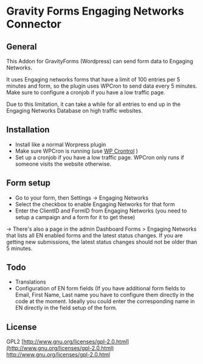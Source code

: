 # Gravity Forms Engaging Networks Connector

## General

This Addon for GravityForms (Wordpress) can send form data to Engaging Networks.

It uses Engaging networks forms that have a limit of 100 entries per 5 minutes and form, so the plugin uses WPCron to send data every 5 minutes. Make sure to configure a cronjob if you have a low traffic page.

Due to this limitation, it can take a while for all entries to end up in the Engaging Networks Database on high traffic websites.

## Installation
- Install like a normal Worpress plugin
- Make sure WPCron is running (use [WP Crontrol](https://wordpress.org/plugins/wp-crontrol/) )
- Set up a cronjob if you have a low traffic page. WPCron only runs if someone visits the website otherwise. 

## Form setup

- Go to your form, then Settings -> Engaging Networks
- Select the checkbox to enable Engaging Networks for that form
- Enter the ClientID and FormID from Engaging Networks (you need to setup a campaign and a form for it to get these)

-> There's also a page in the admin Dashboard Forms > Engaging Networks that lists all EN enabled forms and the latest status changes. If you are getting new submissions, the latest status changes should not be older than 5 minutes.

## Todo
- Translations
- Configuration of EN form fields (If you have additional form fields to Email, First Name, Last name you have to configure them directly in the code at the moment. Ideally you could enter the corresponding name in EN directly in the field setup of the form.

## License

GPL2
[http://www.gnu.org/licenses/gpl-2.0.html](http://www.gnu.org/licenses/gpl-2.0.html) http://www.gnu.org/licenses/gpl-2.0.html
